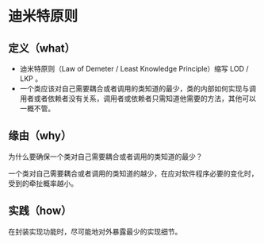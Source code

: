 # 迪米特原则

## 定义（what）

- 迪米特原则（Law of Demeter / Least Knowledge Principle）缩写 LOD / LKP 。
- 一个类应该对自己需要耦合或者调用的类知道的最少，类的内部如何实现与调用者或者依赖者没有关系，调用者或依赖者只需知道他需要的方法，其他可以一概不管。

## 缘由（why）

为什么要确保一个类对自己需要耦合或者调用的类知道的最少？

一个类对自己需要耦合或者调用的类知道的越少，在应对软件程序必要的变化时，受到的牵扯概率越小。

## 实践（how）

在封装实现功能时，尽可能地对外暴露最少的实现细节。
